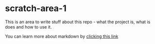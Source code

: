 # scratch-area-1

This is an area to write stuff about this repo - what the project is, what is does and how to use it.

You can learn more about markdown by [clicking this link](https://guides.github.com/features/mastering-markdown/)
